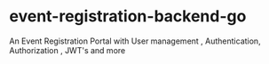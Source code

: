 # event-registration-backend-go
An Event Registration Portal with User management , Authentication, Authorization , JWT's and more
